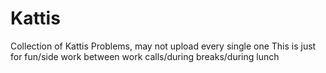 # Kattis
Collection of Kattis Problems, may not upload every single one
This is just for fun/side work between work calls/during breaks/during lunch

